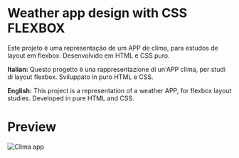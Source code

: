 # Weather app design with CSS FLEXBOX

Este projeto é uma representação de um APP de clima, para estudos de layout em flexbox. Desenvolvido em HTML e CSS puro.

**Italian:** Questo progetto è una rappresentazione di un'APP  clima, per studi di layout flexbox. Sviluppato in puro HTML e CSS.

**English:** This project is a representation of a weather APP, for flexbox layout studies. Developed in pure HTML and CSS.

# Preview


![Clima app](https://images.unsplash.com/photo-1641351557399-9af72b3e93b2?ixlib=rb-1.2.1&ixid=MnwxMjA3fDB8MHxlZGl0b3JpYWwtZmVlZHwyfHx8ZW58MHx8fHw=&auto=format&fit=crop&w=500&q=60)
